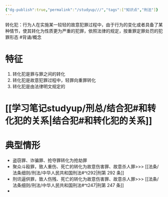 ```yaml
---
{"dg-publish":true,"permalink":"/studyup///","tags":["知识点","刑法"]}
---
```


转化犯：行为人在实施某一较轻的故意犯罪过程中，由于行为的变化或者具备了某种情节，使其转化为性质更为严重的犯罪，依照法律的规定，按重罪定罪处罚的犯罪形态 #背诵/概念 
# 特征
1. 转化犯是罪与罪之间的转化
2. 转化犯是故意犯罪过程中，轻罪向重罪转化
3. 转化犯是由法律明文规定的
# [[学习笔记studyup/刑总/结合犯#和转化犯的关系\|结合犯#和转化犯的关系]]
# 典型情形
- 盗窃罪、诈骗罪、抢夺罪转化为抢劫罪
- 聚众斗殴罪，致人重伤、死亡的转化为故意伤害罪、故意杀人罪>>> [[法条/法条细则/刑法/中华人民共和国刑法#^t292\|刑第 292 条]]
- 刑讯逼供罪，致人伤残、死亡的转化为故意伤害罪、故意杀人罪>>> [[法条/法条细则/刑法/中华人民共和国刑法#^t247\|刑第 247 条]]
- 